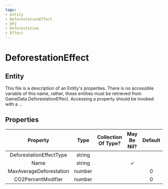 ```yaml
---
tags:
- entity
- DeforestationEffect
- XP2
- Deforestation
- Effect
---
```

# DeforestationEffect
## Entity
This file is a description of an Entity's properties. There is no accessible variable of this name, rather, these entities must be retrieved from GameData.DeforestationEffect. Accessing a property should be invoked with a `.`.
## Properties
|	Property	|	Type	|	Collection Of Type?	|	May Be Nil?	|	Default	|	References	|	Key	|	Notes	|
|	:-:	|	:-:	|	:-:	|	:-:	|	:-:	|	:-:	|	:-:	|	-:	|
|	DeforestationEffectType	|	string	|		|		|		|		|		|	|
|	Name	|	string	|		|	✓	|		|		|		|	|
|	MaxAverageDeforestation	|	number	|		|		|	0	|		|		|	|
|	CO2PercentModifier	|	number	|		|		|	0	|		|		|	|

